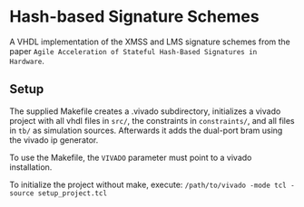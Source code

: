 # Hash-based Signature Schemes
A VHDL implementation of the XMSS and LMS signature schemes from the paper `Agile Acceleration of Stateful Hash-Based Signatures in Hardware`.

## Setup
The supplied Makefile creates a .vivado subdirectory, initializes a vivado
project with all vhdl files in `src/`, the constraints in `constraints/`, and
all files in `tb/` as simulation sources. Afterwards it adds the dual-port bram
using the vivado ip generator. 

To use the Makefile, the `VIVADO` parameter must point to a vivado installation.

To initialize the project without make, execute:
```/path/to/vivado -mode tcl -source setup_project.tcl```
